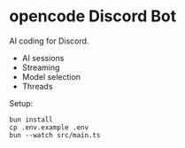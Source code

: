 # opencode Discord Bot

AI coding for Discord.

- AI sessions
- Streaming
- Model selection
- Threads

Setup:
```
bun install
cp .env.example .env
bun --watch src/main.ts
```
